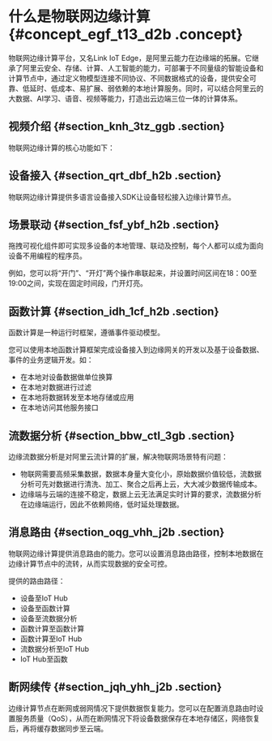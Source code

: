 # 什么是物联网边缘计算 {#concept_egf_t13_d2b .concept}

物联网边缘计算平台，又名Link IoT Edge，是阿里云能力在边缘端的拓展。它继承了阿里云安全、存储、计算、人工智能的能力，可部署于不同量级的智能设备和计算节点中，通过定义物模型连接不同协议、不同数据格式的设备，提供安全可靠、低延时、低成本、易扩展、弱依赖的本地计算服务。同时，可以结合阿里云的大数据、AI学习、语音、视频等能力，打造出云边端三位一体的计算体系。

## 视频介绍 {#section_knh_3tz_ggb .section}



物联网边缘计算的核心功能如下：

## 设备接入 {#section_qrt_dbf_h2b .section}

物联网边缘计算提供多语言设备接入SDK让设备轻松接入边缘计算节点。

## 场景联动 {#section_fsf_ybf_h2b .section}

拖拽可视化组件即可实现多设备的本地管理、联动及控制，每个人都可以成为面向设备不用编程的程序员。

例如，您可以将“开门”、“开灯”两个操作串联起来，并设置时间区间在18：00至19:00之间，实现在固定时间段，门开灯亮。

## 函数计算 {#section_idh_1cf_h2b .section}

函数计算是一种运行时框架，遵循事件驱动模型。

您可以使用本地函数计算框架完成设备接入到边缘网关的开发以及基于设备数据、事件的业务逻辑开发。如：

-   在本地对设备数据做单位换算
-   在本地对数据进行过滤
-   在本地将数据转发至本地存储或应用
-   在本地访问其他服务接口

## 流数据分析 {#section_bbw_ctl_3gb .section}

边缘流数据分析是对阿里云流计算的扩展，解决物联网场景特有问题：

-   物联网需要高频采集数据，数据本身量大变化小，原始数据价值较低，流数据分析可先对数据进行清洗、加工、聚合之后再上云，大大减少数据传输成本。
-   边缘端与云端的连接不稳定，数据上云无法满足实时计算的要求，流数据分析在边缘端运行，因此不依赖网络，低时延处理数据。

## 消息路由 {#section_oqg_vhh_j2b .section}

物联网边缘计算提供消息路由的能力。您可以设置消息路由路径，控制本地数据在边缘计算节点中的流转，从而实现数据的安全可控。

提供的路由路径：

-   设备至IoT Hub
-   设备至函数计算
-   设备至流数据分析
-   函数计算至函数计算
-   函数计算至IoT Hub
-   流数据分析至IoT Hub
-   IoT Hub至函数

## 断网续传 {#section_jqh_yhh_j2b .section}

边缘计算节点在断网或弱网情况下提供数据恢复能力。您可以在配置消息路由时设置服务质量（QoS），从而在断网情况下将设备数据保存在本地存储区，网络恢复后，再将缓存数据同步至云端。

